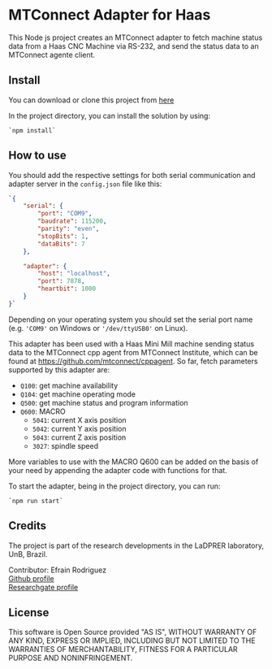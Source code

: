 # MTConnect Adapter for Haas

This Node js project creates an MTConnect adapter to fetch machine status data from a Haas CNC Machine via RS-232, and send the status data to an MTConnect agente client.

## Install

You can download or clone this project from [here](https://github.com/EfrainRodriguez/Haas-MTConnect-Adapter)

In the project directory, you can install the solution by using:

```console
`npm install`
```

## How to use

You should add the respective settings for both serial communication and adapter server in the `config.json` file like this:

```json
`{
    "serial": {
        "port": "COM9",
        "baudrate": 115200,
        "parity": "even",
        "stopBits": 1,
        "dataBits": 7
    },

    "adapter": {
        "host": "localhost",
        "port": 7878,
        "heartbit": 1000
    }
}`
```

Depending on your operating system you should set the serial port name (e.g. `'COM9'` on Windows or `'/dev/ttyUSB0'` on Linux).

This adapter has been used with a Haas Mini Mill machine sending status data to the MTConnect cpp agent from MTConnect Institute, which can be found at https://github.com/mtconnect/cppagent. So far, fetch parameters supported by this adapter are:

- `Q100`: get machine availability
- `Q104`: get machine operating mode
- `Q500`: get machine status and program information
- `Q600`: MACRO
    - `5041`: current X axis position
    - `5042`: current Y axis position
    - `5043`: current Z axis position
    - `3027`: spindle speed

More variables to use with the MACRO Q600 can be added on the basis of your need by appending the adapter code with functions for that.

To start the adapter, being in the project directory, you can run:

```console
`npm run start`
```

## Credits
The project is part of the research developments in the LaDPRER laboratory, UnB, Brazil.

Contributor: Efrain Rodriguez <br/>
[Github profile](https://github.com/EfrainRodriguez) <br/>
[Researchgate profile](https://www.researchgate.net/profile/Efrain_Rodriguez7)

## License

This software is Open Source provided "AS IS", WITHOUT WARRANTY OF ANY KIND, EXPRESS OR IMPLIED, INCLUDING BUT NOT LIMITED TO THE WARRANTIES OF MERCHANTABILITY, FITNESS FOR A PARTICULAR PURPOSE AND NONINFRINGEMENT.
